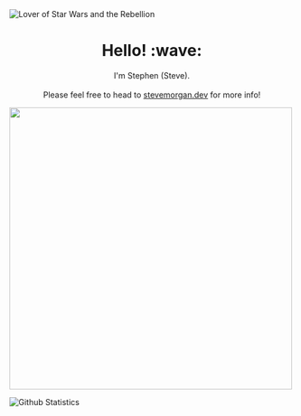 <img src="https://github.com/rebelopsio/rebelopsio/blob/main/static/img/banner.png?raw=true" alt="Lover of Star Wars and the Rebellion">
<h1 align="center">Hello! :wave:</h1>
<p align="center">
I'm Stephen (Steve).<br><br>
Please feel free to head to <a href="https://stevemorgan.dev">stevemorgan.dev</a> for more info!
</p>

<a href="https://profile.codersrank.io/user/rebelopsio"><img src="https://cr-ss-service.azurewebsites.net/api/ScreenShot?widget=summary&username=rebelopsio&badges=3&show-avatar=false&style=--header-bg-color:%23000;--border-radius:10px" width="500px"/></a>

![Github Statistics](https://github-readme-stats.vercel.app/api/?username=rebelopsio&count_private=true&show_icons=true)
